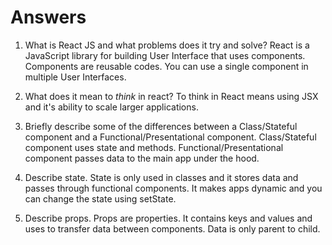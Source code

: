 # Answers

1.  What is React JS and what problems does it try and solve?
React is a JavaScript library for building User Interface that uses components. Components are reusable codes. You can use a single component in multiple User Interfaces.

2.  What does it mean to _think_ in react?
To think in React means using JSX and it's ability to scale larger applications.

3.  Briefly describe some of the differences between a Class/Stateful component and a Functional/Presentational component.
 Class/Stateful component uses state and methods. Functional/Presentational component passes data to the main app under the hood.

4.  Describe state.
State is only used in classes and it stores data and passes through functional components. It makes apps dynamic and you can change the state using setState.

5.  Describe props.
Props are properties. It contains keys and values and uses to transfer data between components. Data is only parent to child.

